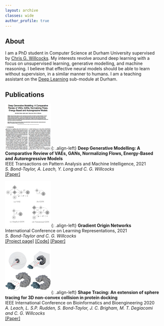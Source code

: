 ```yaml
---
layout: archive
classes: wide
author_profile: true
---
```


## About
I am a PhD student in Computer Science at Durham University supervised by [Chris G. Willcocks](https://cwkx.github.io). My interests revolve around deep learning with a focus on unsupervised learning, 
generative modelling, and machine reasoning. I believe that effective neural models should be able to learn without supervision, in a similar manner to humans.
I am a teaching assistant on the [Deep Learning](https://cwkx.github.io/teaching.html) sub-module at Durham.


## Publications

<!--- TODO: Make images more rectangular to work better on mobile devices -->
![image-left](/assets/images/deep_generative_modelling_front.png){: .align-left}
**Deep Generative Modelling: A Comparative Review of VAEs, GANs, Normalizing Flows, Energy-Based and Autoregressive Models** <br/> 
IEEE Transactions on Pattern Analysis and Machine Intelligence, 2021 <br/> 
*S. Bond-Taylor, A. Leach, Y. Long and C. G. Willcocks* <br/>
[[Paper]](https://ieeexplore.ieee.org/document/9555209)

![image-left](/assets/images/GON-image-150.png){: .align-left}
**Gradient Origin Networks** <br/> 
International Conference on Learning Representations, 2021 <br/> 
*S. Bond-Taylor and C. G. Willcocks* <br/>
[[Project page]](https://cwkx.github.io/data/GON/) [[Code]](https://github.com/cwkx/GON) [[Paper]](https://arxiv.org/pdf/2007.02798.pdf)

![image-left](/assets/images/shape-tracing-150.png){: .align-left}
**Shape Tracing: An extension of sphere tracing for 3D non-convex collision in protein docking** <br/> 
IEEE International Conference on Bioinformatics and Bioengineering 2020<br/> 
*A. Leach, L. S.P. Rudden, S. Bond-Taylor, J. C. Brigham, M. T. Degiacomi and C. G. Willcocks* <br/>
[[Paper]](https://ieeexplore.ieee.org/abstract/document/9288105)


